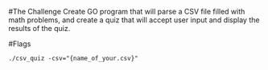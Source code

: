 #The Challenge
Create GO program that will parse a CSV file filled with math problems, and create a quiz that will accept user input and display the results of the quiz.

#Flags
````
./csv_quiz -csv="{name_of_your.csv}"
